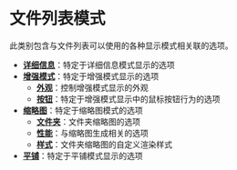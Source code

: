# 文件列表模式

此类别包含与文件列表可以使用的各种显示模式相关联的选项。

- **[详细信息](/Manual/preferences/preferences_categories/file_display_modes/details_mode.zh.md)**：特定于详细信息模式显示的选项
- **[增强模式](/Manual/preferences/preferences_categories/file_display_modes/power_mode/README.zh.md)**：特定于增强模式显示的选项
  - **[外观](/Manual/preferences/preferences_categories/file_display_modes/power_mode/appearance.zh.md)**：控制增强模式显示的外观
  - **[按钮](/Manual/preferences/preferences_categories/file_display_modes/power_mode/buttons.zh.md)**：特定于增强模式显示中的鼠标按钮行为的选项
- **[缩略图](/Manual/preferences/preferences_categories/file_display_modes/thumbnails_mode/README.zh.md)**：特定于缩略图模式的选项
  - **[文件夹](/Manual/preferences/preferences_categories/file_display_modes/thumbnails_mode/folders.zh.md)**：文件夹缩略图的选项
  - **[性能](/Manual/preferences/preferences_categories/file_display_modes/thumbnails_mode/performance.zh.md)**：与缩略图生成相关的选项
  - **[样式](/Manual/preferences/preferences_categories/file_display_modes/thumbnails_mode/styles.zh.md)**：文件夹缩略图的自定义渲染样式
- **[平铺](/Manual/preferences/preferences_categories/file_display_modes/tiles_mode.zh.md)**：特定于平铺模式显示的选项